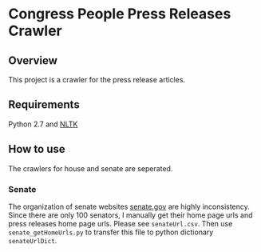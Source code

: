 # Congress People Press Releases Crawler
## Overview
This project is a crawler for the press release articles. 
## Requirements
Python 2.7 and [NLTK](http://www.nltk.org/)
## How to use
The crawlers for house and senate are seperated. 
### Senate
The organization of senate websites [senate.gov](https://www.senate.gov/) are highly inconsistency. Since there are only 100 senators, I manually get their home page urls and press releases home page urls. Please see `senateUrl.csv`. Then use `senate_getHomeUrls.py` to transfer this file to python dictionary `senateUrlDict`.